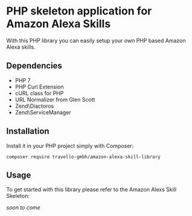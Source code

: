 # PHP skeleton application for Amazon Alexa Skills

With this PHP library you can easily setup your own PHP based Amazon Alexa skills. 

## Dependencies

* PHP 7
* PHP Curl Extension
* cURL class for PHP
* URL Normalizer from Glen Scott
* Zend\Diactoros
* Zend\ServiceManager

## Installation

Install it in your PHP project simply with Composer:

```
composer require travello-gmbh/amazon-alexa-skill-library
```

## Usage

To get started with this library please refer to the Amazon Alexs Skill Skeleton:

*soon to come*

